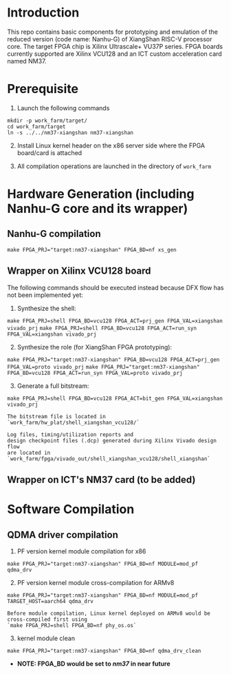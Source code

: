 # Introduction

This repo contains basic components for prototyping 
and emulation of the reduced version (code name: Nanhu-G) 
of XiangShan RISC-V processor core. 
The target FPGA chip is Xilinx Ultrascale+ VU37P series. 
FPGA boards currently supported are Xilinx VCU128 and 
an ICT custom acceleration card named NM37. 

# Prerequisite

1. Launch the following commands

`mkdir -p work_farm/target/`    
`cd work_farm/target`    
`ln -s ../../nm37-xiangshan nm37-xiangshan` 

2. Install Linux kernel header on the x86 server 
side where the FPGA board/card is attached

3. All compilation operations are launched in the directory of `work_farm`

# Hardware Generation (including Nanhu-G core and its wrapper)

## Nanhu-G compilation

`make FPGA_PRJ="target:nm37-xiangshan" FPGA_BD=nf xs_gen`

## Wrapper on Xilinx VCU128 board

The following commands should be executed instead because DFX flow has not been implemented yet:

1. Synthesize the shell:

`make FPGA_PRJ=shell FPGA_BD=vcu128 FPGA_ACT=prj_gen FPGA_VAL=xiangshan vivado_prj`
`make FPGA_PRJ=shell FPGA_BD=vcu128 FPGA_ACT=run_syn FPGA_VAL=xiangshan vivado_prj`

2. Synthesize the role (for XiangShan FPGA prototyping):

`make FPGA_PRJ="target:nm37-xiangshan" FPGA_BD=vcu128 FPGA_ACT=prj_gen FPGA_VAL=proto vivado_prj`
`make FPGA_PRJ="target:nm37-xiangshan" FPGA_BD=vcu128 FPGA_ACT=run_syn FPGA_VAL=proto vivado_prj`

3. Generate a full bitstream:

`make FPGA_PRJ=shell FPGA_BD=vcu128 FPGA_ACT=bit_gen FPGA_VAL=xiangshan vivado_prj`

<!-- 
1. Squencially launch the following commands to generate a bitstream file    
`make FPGA_PRJ=shell FPGA_BD=vcu128 FPGA_ACT=prj_gen FPGA_VAL=xiangshan vivado_prj`
`make FPGA_PRJ=shell FPGA_BD=vcu128 FPGA_ACT=run_syn FPGA_VAL=xiangshan vivado_prj`
`make FPGA_PRJ=shell FPGA_BD=vcu128 FPGA_ACT=bit_gen FPGA_VAL=xiangshan vivado_prj`
 -->

    The bitstream file is located in   
    `work_farm/hw_plat/shell_xiangshan_vcu128/`    

    Log files, timing/utilization reports and 
    design checkpoint files (.dcp) generated during Xilinx Vivado design flow 
    are located in   
    `work_farm/fpga/vivado_out/shell_xiangshan_vcu128/shell_xiangshan` 

## Wrapper on ICT's NM37 card (to be added) 

# Software Compilation

## QDMA driver compilation

1. PF version kernel module compilation for x86

`make FPGA_PRJ="target:nm37-xiangshan" FPGA_BD=nf MODULE=mod_pf qdma_drv`

2. PF version kernel module cross-compilation for ARMv8

`make FPGA_PRJ="target:nm37-xiangshan" FPGA_BD=nf MODULE=mod_pf TARGET_HOST=aarch64 qdma_drv`

    Before module compilation, Linux kernel deployed on ARMv8 would be cross-compiled first using    
    `make FPGA_PRJ=shell FPGA_BD=nf phy_os.os`

3. kernel module clean

`make FPGA_PRJ="target:nm37-xiangshan" FPGA_BD=nf qdma_drv_clean`
    
- **NOTE: FPGA_BD would be set to *nm37* in near future**